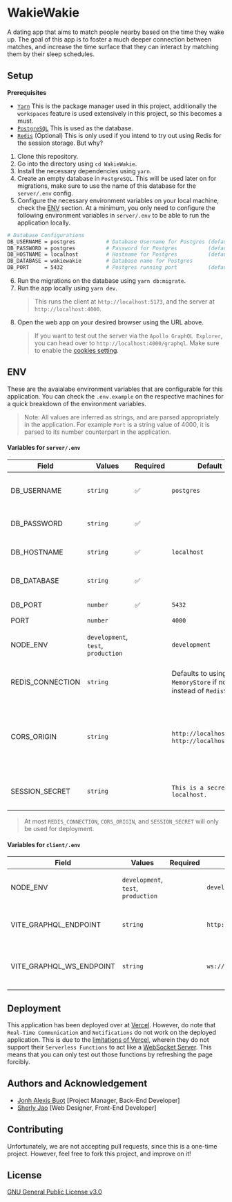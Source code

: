 # WakieWakie

A dating app that aims to match people nearby based on the time they wake up. The goal of this app is to foster a much deeper connection between matches, and increase the time surface that they can interact by matching them by their sleep schedules.

## Setup

**Prerequisites**

- [`Yarn`](https://yarnpkg.com/) This is the package manager used in this project, additionally the `workspaces` feature is used extensively in this project, so this becomes a must.
- [`PostgreSQL`](https://www.postgresql.org/download/) This is used as the database.
- [`Redis`](https://redis.io/) (Optional) This is only used if you intend to try out using Redis for the session storage. But why?

1. Clone this repository.
2. Go into the directory using `cd WakieWakie`.
3. Install the necessary dependencies using `yarn`.
4. Create an empty database in `PostgreSQL`. This will be used later on for migrations, make sure to use the name of this database for the `server/.env` config.
5. Configure the necessary environment variables on your local machine, check the [ENV](#env) section. At a minimum, you only need to configure the following environment variables in `server/.env` to be able to run the application locally.

```bash
# Database Configurations
DB_USERNAME = postgres          # Database Username for Postgres (default: "postgres")
DB_PASSWORD = postgres          # Password for Postgres          (default: "")
DB_HOSTNAME = localhost         # Hostname for Postgres          (default: "localhost")
DB_DATABASE = wakiewakie        # Database name for Postgres
DB_PORT     = 5432              # Postgres running port          (default: 5432)
```

6. Run the migrations on the database using `yarn db:migrate`.
7. Run the app locally using `yarn dev`.
   > This runs the client at `http://localhost:5173`, and the server at `http://localhost:4000`.
8. Open the web app on your desired browser using the URL above.
   > If you want to test out the server via the `Apollo GraphQL Explorer`, you can head over to `http://localhost:4000/graphql`. Make sure to enable the [cookies setting](https://community.apollographql.com/t/allow-cookies-to-be-sent-alongside-request/920/7).

## ENV

These are the avaialabe environment variables that are configurable for this application. You can check the `.env.example` on the respective machines for a quick breakdown of the environment variables.

> Note: All values are inferred as strings, and are parsed appropriately in the application. For example `Port` is a string value of 4000, it is parsed to its number counterpart in the application.

#### Variables for `server/.env`

| Field            | Values                              | Required | Default                                                            | Description                                                         |
| ---------------- | ----------------------------------- | -------- | ------------------------------------------------------------------ | ------------------------------------------------------------------- |
| DB_USERNAME      | `string`                            | ✅       | `postgres`                                                         | Database Username for PostgreSQL                                    |
| DB_PASSWORD      | `string`                            | ✅       | ` `                                                                | Password for PostgreSQL                                             |
| DB_HOSTNAME      | `string`                            | ✅       | `localhost`                                                        | Hostname for PostgreSQL                                             |
| DB_DATABASE      | `string`                            | ✅       |                                                                    | Database name for PostgreSQL                                        |
| DB_PORT          | `number`                            | ✅       | `5432`                                                             | Postgres running port                                               |
| PORT             | `number`                            |          | `4000`                                                             | Port number                                                         |
| NODE_ENV         | `development`, `test`, `production` |          | `development`                                                      | Running environment of the server                                   |
| REDIS_CONNECTION | `string`                            |          | Defaults to using `MemoryStore` if not set instead of `RedisStore` | Connection string to a Redis instance                               |
| CORS_ORIGIN      | `string`                            |          | `http://localhost:4000`, `http://localhost:5173`                   | A list of URLs (separated by a space) that are allowed through CORS |
| SESSION_SECRET   | `string`                            |          | `This is a secret in localhost.`                                   | The secret used for signing sessions                                |

> At most `REDIS_CONNECTION`, `CORS_ORIGIN`, and `SESSION_SECRET` will only be used for deployment.

#### Variables for `client/.env`

| Field                    | Values                              | Required | Default                         | Description                                   |
| ------------------------ | ----------------------------------- | -------- | ------------------------------- | --------------------------------------------- |
| NODE_ENV                 | `development`, `test`, `production` |          | `development`                   | Running environment of the server             |
| VITE_GRAPHQL_ENDPOINT    | `string`                            |          | `http://localhost:4000/graphql` | The endpoint for GraphQL queries              |
| VITE_GRAPHQL_WS_ENDPOINT | `string`                            |          | `ws://localhost:4000/graphql`   | The endpoint for GraphQL subscription queries |

## Deployment

This application has been deployed over at [Vercel](https://wakiewakie.vercel.app/). However, do note that `Real-Time Communication` and `Notifications` do not work on the deployed application. This is due to the [limitations of Vercel](https://vercel.com/docs/limits/overview#websockets), wherein they do not support their `Serverless Functions` to act like a [WebSocket Server](https://en.wikipedia.org/wiki/WebSocket). This means that you can only test out those functions by refreshing the page forcibly.

## Authors and Acknowledgement

- [Jonh Alexis Buot](https://github.com/LaplaceXD) [Project Manager, Back-End Developer]
- [Sherly Jao](https://github.com/jaosherlyr) [Web Designer, Front-End Developer]

## Contributing

Unfortunately, we are not accepting pull requests, since this is a one-time project. However, feel free to fork this project, and improve on it!

## License

[GNU General Public License v3.0](https://github.com/LaplaceXD/WakieWakie/blob/master/LICENSE)
